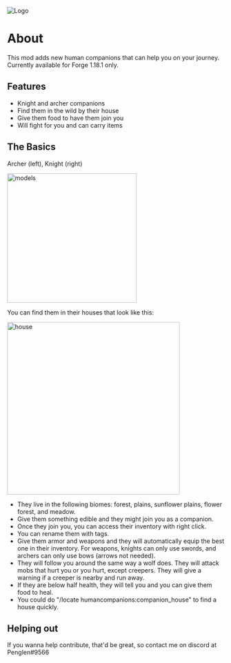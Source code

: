 ![Logo](https://github.com/justinwon777/HumanCompanions/blob/main/companions.png)
# About

This mod adds new human companions that can help you on your journey. Currently available for Forge 1.18.1 only.

## Features

- Knight and archer companions
- Find them in the wild by their house
- Give them food to have them join you
- Will fight for you and can carry items

## The Basics

Archer (left), Knight (right)

<img src="https://github.com/justinwon777/HumanCompanions/blob/main/models.png" alt="models" width="300">

You can find them in their houses that look like this:

<img src="https://github.com/justinwon777/HumanCompanions/blob/main/house.png" alt="house" width="400">

- They live in the following biomes: forest, plains, sunflower plains, flower forest, and meadow.
- Give them something edible and they might join you as a companion.
- Once they join you, you can access their inventory with right click.
- You can rename them with tags.
- Give them armor and weapons and they will automatically equip the best one in their inventory. For weapons, knights can only use swords, and archers can only use bows (arrows not needed).
- They will follow you around the same way a wolf does. They will attack mobs that hurt you or you hurt, except creepers. They will give a warning if a creeper is nearby and run away.
- If they are below half health, they will tell you and you can give them food to heal.
- You could do "/locate humancompanions:companion_house" to find a house quickly.

## Helping out

If you wanna help contribute, that'd be great, so contact me on discord at Penglen#9566
